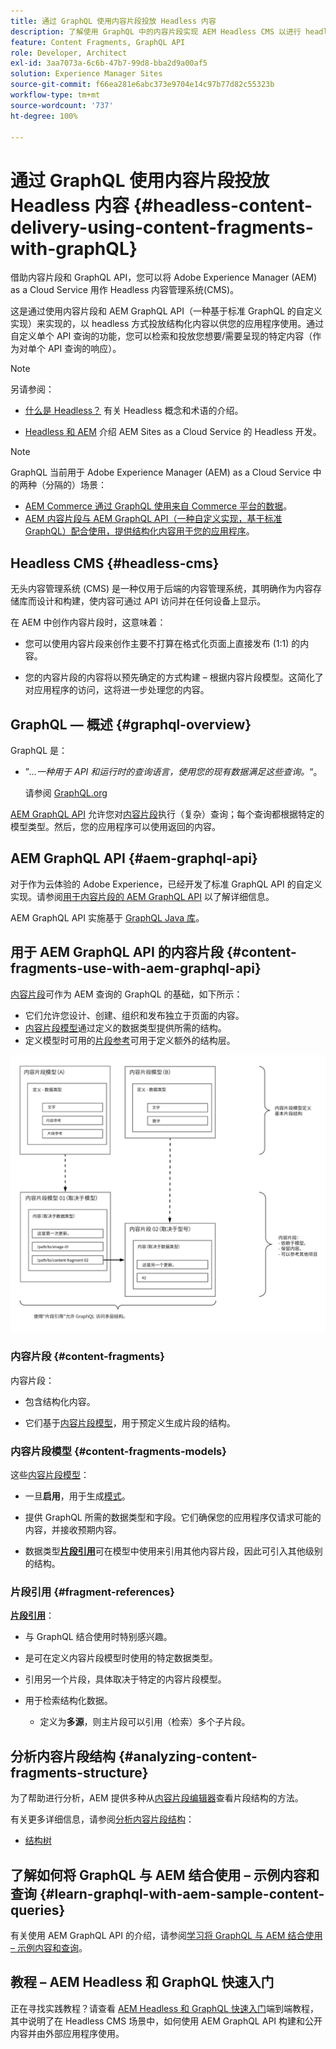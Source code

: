 ```yaml
---
title: 通过 GraphQL 使用内容片段投放 Headless 内容
description: 了解使用 GraphQL 中的内容片段实现 AEM Headless CMS 以进行 headless 内容投放的基本概念。
feature: Content Fragments, GraphQL API
role: Developer, Architect
exl-id: 3aa7073a-6c6b-47b7-99d8-bba2d9a00af5
solution: Experience Manager Sites
source-git-commit: f66ea281e6abc373e9704e14c97b77d82c55323b
workflow-type: tm+mt
source-wordcount: '737'
ht-degree: 100%

---
```


# 通过 GraphQL 使用内容片段投放 Headless 内容 {#headless-content-delivery-using-content-fragments-with-graphQL}

借助内容片段和 GraphQL API，您可以将 Adobe Experience Manager (AEM) as a Cloud Service 用作 Headless 内容管理系统(CMS)。

这是通过使用内容片段和 AEM GraphQL API（一种基于标准 GraphQL 的自定义实现）来实现的，以 headless 方式投放结构化内容以供您的应用程序使用。通过自定义单个 API 查询的功能，您可以检索和投放您想要/需要呈现的特定内容（作为对单个 API 查询的响应）。

>[!NOTE]
>
>另请参阅：
>
>* [什么是 Headless？](/help/headless/what-is-headless.md) 有关 Headless 概念和术语的介绍。
>
>* [Headless 和 AEM](/help/headless/introduction.md) 介绍 AEM Sites as a Cloud Service 的 Headless 开发。

>[!NOTE]
>
>GraphQL 当前用于 Adobe Experience Manager (AEM) as a Cloud Service 中的两种（分隔的）场景：
>
>* [AEM Commerce 通过 GraphQL 使用来自 Commerce 平台的数据](/help/commerce-cloud/integrating/magento.md)。
>* [AEM 内容片段与 AEM GraphQL API（一种自定义实现，基于标准 GraphQL）配合使用，提供结构化内容用于您的应用程序](/help/headless/graphql-api/content-fragments.md)。

## Headless CMS {#headless-cms}

无头内容管理系统 (CMS) 是一种仅用于后端的内容管理系统，其明确作为内容存储库而设计和构建，使内容可通过 API 访问并在任何设备上显示。

在 AEM 中创作内容片段时，这意味着：

* 您可以使用内容片段来创作主要不打算在格式化页面上直接发布 (1:1) 的内容。

* 您的内容片段的内容将以预先确定的方式构建 – 根据内容片段模型。这简化了对应用程序的访问，这将进一步处理您的内容。

## GraphQL — 概述 {#graphql-overview}

GraphQL 是：

* ”*...一种用于 API 和运行时的查询语言，使用您的现有数据满足这些查询。*“。

  请参阅 [GraphQL.org](https://graphql.org)

[AEM GraphQL API](#aem-graphql-api) 允许您对[内容片段](/help/sites-cloud/administering/content-fragments/overview.md)执行（复杂）查询；每个查询都根据特定的模型类型。然后，您的应用程序可以使用返回的内容。

## AEM GraphQL API {#aem-graphql-api}

对于作为云体验的 Adobe Experience，已经开发了标准 GraphQL API 的自定义实现。请参阅[用于内容片段的 AEM GraphQL API](/help/headless/graphql-api/content-fragments.md) 以了解详细信息。

AEM GraphQL API 实施基于 [GraphQL Java 库](https://graphql.org/code/#java)。

## 用于 AEM GraphQL API 的内容片段 {#content-fragments-use-with-aem-graphql-api}

[内容片段](#content-fragments)可作为 AEM 查询的 GraphQL 的基础，如下所示：

* 它们允许您设计、创建、组织和发布独立于页面的内容。
* [内容片段模型](#content-fragments-models)通过定义的数据类型提供所需的结构。
* 定义模型时可用的[片段参考](#fragment-references)可用于定义额外的结构层。

![与 GraphQL 一起使用的内容片段](assets/cf-contentdelivery-cf-use-with-graphql.png "与 GraphQL 一起使用的内容片段")

### 内容片段 {#content-fragments}

内容片段：

* 包含结构化内容。

* 它们基于[内容片段模型](#content-fragments-models)，用于预定义生成片段的结构。

### 内容片段模型 {#content-fragments-models}

这些[内容片段模型](/help/sites-cloud/administering/content-fragments/content-fragment-models.md)：

* 一旦&#x200B;**启用**，用于生成[模式](https://graphql.org/learn/schema/)。

* 提供 GraphQL 所需的数据类型和字段。它们确保您的应用程序仅请求可能的内容，并接收预期内容。

* 数据类型&#x200B;**[片段引用](#fragment-references)**&#x200B;可在模型中使用来引用其他内容片段，因此可引入其他级别的结构。

### 片段引用 {#fragment-references}

**[片段引用](/help/sites-cloud/administering/content-fragments/content-fragment-models.md#fragment-reference-nested-fragments)**：

* 与 GraphQL 结合使用时特别感兴趣。

* 是可在定义内容片段模型时使用的特定数据类型。

* 引用另一个片段，具体取决于特定的内容片段模型。

* 用于检索结构化数据。

   * 定义为&#x200B;**多源**，则主片段可以引用（检索）多个子片段。

## 分析内容片段结构 {#analyzing-content-fragments-structure}

为了帮助进行分析，AEM 提供多种从[内容片段编辑器](/help/sites-cloud/administering/content-fragments/authoring.md)查看片段结构的方法。

有关更多详细信息，请参阅[分析内容片段结构](/help/sites-cloud/administering/content-fragments/analysis.md)：

* [结构树](/help/sites-cloud/administering/content-fragments/analysis.md#structure-tree)

## 了解如何将 GraphQL 与 AEM 结合使用 – 示例内容和查询 {#learn-graphql-with-aem-sample-content-queries}

有关使用 AEM GraphQL API 的介绍，请参阅[学习将 GraphQL 与 AEM 结合使用 – 示例内容和查询](/help/headless/graphql-api/sample-queries.md)。

## 教程 – AEM Headless 和 GraphQL 快速入门

正在寻找实践教程？请查看 [AEM Headless 和 GraphQL 快速入门](https://experienceleague.adobe.com/docs/experience-manager-learn/getting-started-with-aem-headless/graphql/overview.html)端到端教程，其中说明了在 Headless CMS 场景中，如何使用 AEM GraphQL API 构建和公开内容并由外部应用程序使用。
